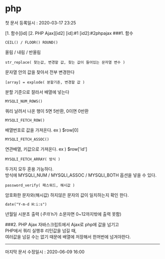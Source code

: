 php
========   
첫 문서 등록일시 : 2020-03-17 23:25   

[1. 함수][id]
[2. PHP Ajax][id2]
[id]:#1
[id2]:#2phpajax
###1. 함수   
```
CEIL() / FLOOR() ROUND()
```
올림 / 내림 / 반올림

```
str_replace( 찾는값, 변경할 값, 찾는 값이 들어있는 문자열 변수 )
```
문자열 안의 값을 찾아서 전부 변경한다
```
[array] = explode( 분할기준, 변경할 값 )
```
분할 기준으로 잘라서 배열에 넣는다
```
MYSQLI_NUM_ROWS()
```
쿼리 날려서 나온 행이 5면 5반환, 0이면 0반환
```
MYSQLI_FETCH_ROW()
```
배열번호로 값을 가져온다. ex ) $row[0]   
```
MYSQLI_FETCH_ASSOC()
```
연관배열, 키값으로 가져온다. ex ) $row['id']
```
MYSQLI_FETCH_ARRAY( 방식 )
```
두가지 모두 혼용 가능하다.   
방식에 MYSQLI_NUM / MYSQLI_ASSOC / MYSQLI_BOTH 옵션을 넣을 수 있다.
```
password_verify( 패스워드, 해시값 )
```
암호화한 문자와(해시값) 하지않은 문자의 값이 일치하는지 확인 한다.
```
date("Y-m-d H:i:s")
```
년월일 시분초 출력 (*주의* h가 소문자면 0~12까지밖에 출력 못함)   

###2. PHP Ajax
자바스크립트에서 Ajax로 php에 값을 넘기고   
PHP에서 쿼리 실행후 리턴값을 넘길 때,   
여러값을 넘길 수는 없기 때문에 배열에 저장해서 한꺼번에 넘겨야한다.
***
   마지막 문서 수정일시 : 2020-06-09 16:00